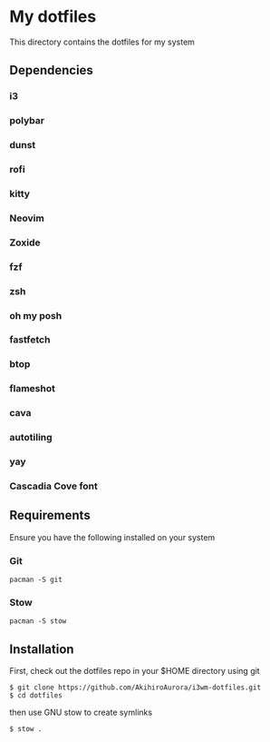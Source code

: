 # My dotfiles

This directory contains the dotfiles for my system

## Dependencies
### i3
### polybar
### dunst
### rofi
### kitty
### Neovim
### Zoxide
### fzf
### zsh
### oh my posh
### fastfetch
### btop
### flameshot
### cava
### autotiling
### yay
### Cascadia Cove font

## Requirements

Ensure you have the following installed on your system

### Git

```
pacman -S git
```

### Stow

```
pacman -S stow
```

## Installation

First, check out the dotfiles repo in your $HOME directory using git

```
$ git clone https://github.com/AkihiroAurora/i3wm-dotfiles.git
$ cd dotfiles
```

then use GNU stow to create symlinks

```
$ stow .
```
